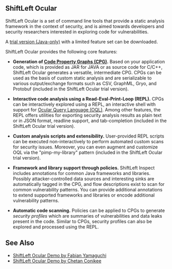 ## ShiftLeft Ocular

ShiftLeft Ocular is a set of command line tools that provide a static analysis framework in the context of security, and is aimed towards developers and security researchers interested in exploring code for vulnerabilities.

A [trial version (Java-only)](https://go.shiftleft.io/ocular-free-trial) with a limited feature set can be downloaded.

ShiftLeft Ocular provides the following core features:

* **Generation of [Code Property Graphs (CPG)](../introduction/products.md).** Based on your application code, which
  is provided as JAR for JAVA or as source code for C/C++, ShiftLeft Ocular generates a
  versatile, intermediate CPG. CPGs can be used as the basis of custom static analysis and are
  serializable to various output/exchange formats such as CSV, GraphML, Gryo,
  and Protobuf (included in the ShiftLeft Ocular trial version).

* **Interactive code analysis using a Read-Eval-Print-Loop (REPL).** CPGs can be interactively explored
  using a REPL, an interactive shell with support
  for [Ocular Query Language (OQL)](../introduction/products.md). Among other features, the REPL offers utilities
  for exporting security analysis results as plain text or in JSON format,
  readline support, and tab-completion (included in the ShiftLeft Ocular trial version).

* **Custom analysis scripts and extensibility.** User-provided REPL scripts can
  be executed non-interactively to perform automated custom scans for security
  issues. Moreover, you can even augment and customize OQL via the "pimp-my-library" pattern (included in the ShiftLeft Ocular trial version).

* **Framework and library support through policies.** ShiftLeft Inspect includes
  annotations for common Java frameworks and libraries. Possibly
  attacker-controlled data sources and interesting sinks are automatically tagged in the CPG, and flow descriptions exist to scan for common vulnerability
  patterns. You can provide additional annotations to extend supported
  frameworks and libraries or encode additional vulnerability patterns.

* **Automatic code scanning.** Policies can be applied to CPGs
  to generate *security profiles* which are summaries of
  vulnerabilities and data leaks present in the code. Similar to CPGs, security
  profiles can also be explored and processed using the REPL.


See Also
--------

* [ShiftLeft Ocular Demo by Fabian Yamaguchi](https://www.youtube.com/watch?v=n_dpgI2RhEU)
* [ShiftLeft Ocular Demo by Chetan Conikee](https://www.youtube.com/watch?v=bB2C-FzC1Yw)
